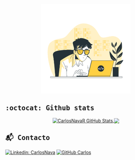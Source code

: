 <div  align='center'>
<img src="https://github.com/CarlosNavaR/Resources/blob/f3ef78c327e1347cc8322421430ff9427859b725/Coding-bro.svg" width="280">
</div>

## <samp> :octocat: Github stats </samp> ##

<div  align='center'>
<a href="https://github.com/CarlosNavaR">
  <img align="center" src="https://github-readme-stats.vercel.app/api?username=CarlosNavaR&theme=buefy&show_icons=true" alt="CarlosNavaR GitHub Stats" width="600px"/>
</a>

<a href="https://github.com/CarlosNavaR">
  <img align="center" src="https://github-readme-stats.vercel.app/api/top-langs/?username=CarlosNavaR&theme=buefy&layout=compact" width="600px"/>
</a>
</div>

## <samp> :mailbox_with_mail: Contacto </samp> ##

[![Linkedin: CarlosNava](https://img.shields.io/badge/-CarlosNava-blue?style=flat-square&logo=Linkedin&logoColor=white&link=https://www.linkedin.com/in/carlos-navar/)](https://www.linkedin.com/in/carlos-navar/)
[![GitHub Carlos](https://img.shields.io/github/followers/CarlosNavaR?label=follow&style=social)](https://github.com/CarlosNavaR)





